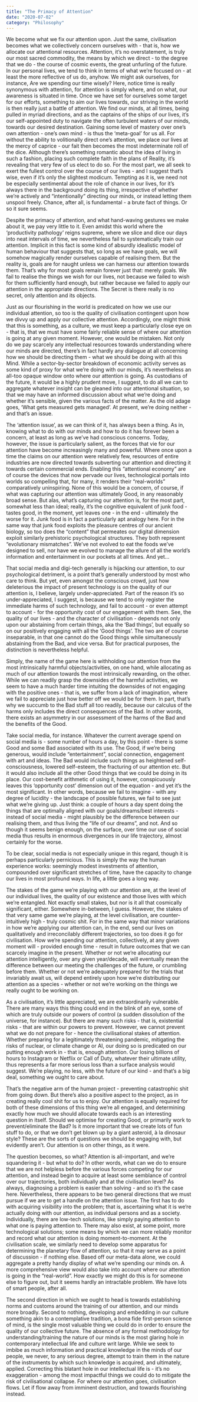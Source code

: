 ```yaml
---
title: "The Primacy of Attention"
date: "2020-07-02"
category: "Philosophy"
---
```


We become what we fix our attention upon. Just the same, civilisation becomes what we collectively concern ourselves with - that is, how we allocate our attentional resources. Attention, it’s no overstatement, is truly our most sacred commodity, the means by which we direct - to the degree that we do - the course of cosmic events, the great unfurling of the future. In our personal lives, we tend to think in terms of what we’re focused on - at least the more reflective of us do, anyhow. We might ask ourselves, for instance, Are we spending our time wisely? Here, notice time is really synonymous with attention, for attention is simply where, and on what, our awareness is situated in time. Once we have set for ourselves some target for our efforts, something to aim our lives towards, our striving in the world is then really just a battle of attention. We find our minds, at all times, being pulled in myriad directions, and as the captains of the ships of our lives, it’s our self-appointed duty to navigate the often turbulent waters of our minds, towards our desired destination. Gaining some level of mastery over one’s own attention - one’s own mind - is thus the ‘meta-goal’ for us all. For without the ability to volitionally direct one’s attention, we place our lives at the mercy of caprice - our fait then becomes the most indeterminate roll of the dice. Although there’s something romantic about the idea of living in such a fashion, placing such complete faith in the plans of Reality, it’s revealing that very few of us elect to do so. For the most part, we all seek to exert the fullest control over the course of our lives - and I suggest that’s wise, even if it’s only the slightest modicum. Tempting as it is, we need not be especially sentimental about the role of chance in our lives, for it’s always there in the background doing its thing, irrespective of whether we’re actively and “intentionally” directing our minds, or instead letting them unspool freely. Chance, after all, is fundamental - a brute fact of things. Or so it sure seems.

Despite the primacy of attention, and what hand-waving gestures we make about it, we pay very little to it. Even amidst this world where the ‘productivity pathology’ reigns supreme, where we slice and dice our days into neat intervals of time, we nevertheless fail to systematically train our attention. Implicit in this fact is some kind of absurdly idealistic model of human behaviour that suggests that, so long as we have goals, we will somehow magically render ourselves capable of realising them. But the reality is, goals are for naught unless we can harness our attention towards them. That’s why for most goals remain forever just that: merely goals. We fail to realise the things we wish for our lives, not because we failed to wish for them sufficiently hard enough, but rather because we failed to apply our attention in the appropriate directions. The Secret is there really is no secret, only attention and its objects.

Just as our flourishing in the world is predicated on how we use our individual attention, so too is the quality of civilisation contingent upon how we divvy up and apply our collective attention. Accordingly, one might think that this is something, as a culture, we must keep a particularly close eye on - that is, that we must have some fairly reliable sense of where our attention is going at any given moment. However, one would be mistaken. Not only do we pay scarcely any intellectual resources towards understanding where our minds are directed, there’s in fact hardly any dialogue at all concerning how we should be directing them - what we should be doing with all this Mind. While a sector-by-sector breakdown of economic activity serves as some kind of proxy for what we’re doing with our minds, it’s nevertheless an all-too opaque window onto where our attention is going. As custodians of the future, it would be a highly prudent move, I suggest, to do all we can to aggregate whatever insight can be gleaned into our attentional situation, so that we may have an informed discussion about what we’re doing and whether it’s sensible, given the various facts of the matter. As the old adage goes, ‘What gets measured gets managed’. At present, we’re doing neither - and that’s an issue.

The ‘attention issue’, as we can think of it, has always been a thing. As in, knowing what to do with our minds and how to do it has forever been a concern, at least as long as we’ve had conscious concerns. Today, however, the issue is particularly salient, as the forces that vie for our attention have become increasingly many and powerful. Where once upon a time the claims on our attention were relatively few, resources of entire industries are now directed towards subverting our attention and directing it towards certain commercial ends. Enabling this “attentional economy” are of course the devices that now pervade our lives, technological portals into worlds so compelling that, for many, it renders their “real-worlds” comparatively uninspiring. None of this would be a concern, of course, if what was capturing our attention was ultimately Good, in any reasonably broad sense. But alas, what’s capturing our attention is, for the most part, somewhat less than ideal; really, it’s the cognitive equivalent of junk food - tastes good, in the moment, yet leaves one - in the end - ultimately the worse for it. Junk food is in fact a particularly apt analogy here. For in the same way that junk food exploits the pleasure centres of our ancient biology, so too does the “content” that permeates our digital dimension exploit similarly prehistoric psychological structures. They both represent “evolutionary mismatches”. We’ve not evolved to eat the foods we’ve designed to sell, nor have we evolved to manage the allure of all the world’s information and entertainment in our pockets at all times. And yet…

That social media and digi-tech generally is hijacking our attention, to our psychological detriment, is a point that’s generally understood by most who care to think. But yet, even amongst the conscious crowd, just how deleterious the impact of present technology is on the quality of our attention is, I believe, largely under-appreciated. Part of the reason it’s so under-appreciated, I suggest, is because we tend to only register the immediate harms of such technology, and fail to account - or even attempt to account - for the opportunity cost of our engagement with them. See, the quality of our lives - and the character of civilisation - depends not only upon our abstaining from certain things, aka the ‘Bad things’, but equally so on our positively engaging with all the ‘Good things’. The two are of course inseparable, in that one cannot do the Good things while simultaneously abstaining from the Bad, and vice versa. But for practical purposes, the distinction is nevertheless helpful.

Simply, the name of the game here is withholding our attention from the most intrinsically harmful objects/activities, on one hand, while allocating as much of our attention towards the most intrinsically rewarding, on the other. While we can readily grasp the downsides of the harmful activities, we seem to have a much harder time intuiting the downsides of not engaging with the positive ones - that is, we suffer from a lack of imagination, where we fail to appreciate just how better off we would be for them. In part, that’s why we succumb to the Bad stuff all too readily, because our calculus of the harms only includes the direct consequences of the Bad. In other words, there exists an asymmetry in our assessment of the harms of the Bad and the benefits of the Good.

Take social media, for instance. Whatever the current average spend on social media is - some number of hours a day, by this point - there is some Good and some Bad associated with its use. The Good, if we’re being generous, would include “entertainment”, social connection, engagement with art and ideas. The Bad would include such things as heightened self-consciousness, lowered self-esteem, the fracturing of our attention etc. But it would also include all the other Good things that we could be doing in its place. Our cost-benefit arithmetic of using it, however, conspicuously leaves this ‘opportunity cost’ dimension out of the equation - and yet it’s the most significant. In other words, because we fail to imagine - with any degree of lucidity - the landscape of possible futures, we fail to see just what we’re giving up. Just think: a couple of hours a day spent doing the things that are optimally aligned with our goals/dreams/best interests - instead of social media - might plausibly be the difference between our realising them, and thus living the “life of our dreams”, and not. And so though it seems benign enough, on the surface, over time our use of social media thus results in enormous divergences in our life trajectory, almost certainly for the worse.

To be clear, social media is not especially unique in this regard, though it is perhaps particularly pernicious. This is simply the way the human experience works: seemingly modest investments of attention, compounded over significant stretches of time, have the capacity to change our lives in most profound ways. In life, a little goes a long way.

The stakes of the game we’re playing with our attention are, at the level of our individual lives, the quality of our existence and those lives with which we’re entangled. Not exactly small stakes, but nor is it all that cosmically significant, either. Somewhere in-between, I guess. However, the stakes of that very same game we’re playing, at the level civilisation, are counter-intuitively high - truly cosmic shit. For in the same way that minor variations in how we’re applying our attention can, in the end, send our lives on qualitatively and irreconcilably different trajectories, so too does it go for civilisation. How we’re spending our attention, collectively, at any given moment will - provided enough time - result in future outcomes that we can scarcely imagine in the present. Whether or not we’re allocating our attention intelligently, over any given year/decade, will eventually mean the difference between our meeting the challenges of the future, or crumbling before them. Whether or not we’re adequately prepared for the trials that invariably await us, will depend entirely upon how we’re distributing our attention as a species - whether or not we’re working on the things we really ought to be working on.

As a civilisation, it’s little appreciated, we are extraordinarily vulnerable. There are many ways this thing could end in the blink of an eye, some of which are truly outside our powers of control (a sudden dissolution of the universe, for instance). But there are many such risks - that is, existential risks - that are within our powers to prevent. However, we cannot prevent what we do not prepare for - hence the civilisational stakes of attention. Whether preparing for a legitimately threatening pandemic, mitigating the risks of nuclear, or climate change or AI, our doing so is predicated on our putting enough work in - that is, enough attention. Our losing billions of hours to Instagram or Netflix or Call of Duty, whatever their ultimate utility, thus represents a far more serious loss than a surface analysis would suggest. We’re playing, no less, with the future of our kind - and that’s a big deal, something we ought to care about.

That’s the negative arm of the human project - preventing catastrophic shit from going down. But there’s also a positive aspect to the project, as in creating really cool shit for us to enjoy. Our attention is equally required for both of these dimensions of this thing we’re all engaged, and determining exactly how much we should allocate towards each is an interesting question in itself. Should we optimise for creating Good, or primarily work to prevent/eliminate the Bad? Is it more important that we create lots of fun stuff to do, or that we don’t get blown up by a giant asteroid, à la dinosaur style? These are the sorts of questions we should be engaging with, but evidently aren’t. Our attention is on other things, as it were.

The question becomes, so what? Attention is all-important, and we’re squandering it - but what to do? In other words, what can we do to ensure that we are not helpless before the various forces competing for our attention, and instead begin to acquire at least some semblance of control over our trajectories, both individually and at the civilisation level? As always, diagnosing a problem is easier than solving - and so it’s the case here. Nevertheless, there appears to be two general directions that we must pursue if we are to get a handle on the attention issue. The first has to do with acquiring visibility into the problem; that is, ascertaining what it is we’re actually doing with our attention, as individual persons and as a society. Individually, there are low-tech solutions, like simply paying attention to what one is paying attention to. There may also exist, at some point, more technological solutions; some means by which we can more reliably monitor and record what our attention is doing moment-to-moment. At the civilisation scale, we similarly need to develop some apparatus for determining the planetary flow of attention, so that it may serve as a point of discussion - if nothing else. Based off our meta-data alone, we could aggregate a pretty handy display of what we’re spending our minds on. A more comprehensive view would also take into account where our attention is going in the “real-world”. How exactly we might do this is for someone else to figure out, but it seems hardly an intractable problem. We have lots of smart people, after all.

The second direction in which we ought to head is towards establishing norms and customs around the training of our attention, and our minds more broadly. Second to nothing, developing and embedding in our culture something akin to a contemplative tradition, a bona fide first-person science of mind, is the single most valuable thing we could do in order to ensure the quality of our collective future. The absence of any formal methodology for understanding/training the nature of our minds is the most glaring hole in contemporary intellectual life and culture writ large. While we seek to imbibe as much information and practical knowledge in the minds of our people, we never, to any serious degree, attempt to train them in the nature of the instruments by which such knowledge is acquired, and ultimately, applied. Correcting this blatant hole in our intellectual life is - it’s no exaggeration - among the most impactful things we could do to mitigate the risk of civilisational collapse. For where our attention goes, civilisation flows. Let if flow away from imminent destruction, and towards flourishing instead.
